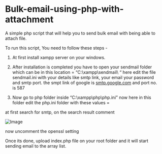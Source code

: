 # Bulk-email-using-php-with-attachment
A simple php script that will help you to send bulk email with being able to attach file.

To run this script, You need to follow these steps -

1) At first install xampp server on your windows.

2) After installation is completed you have to open your sendmail folder which can be in this location = “C:\xampp\sendmail\ “ here edit the file sendmail.ini with your details like smtp link, your email your password and smtp port. the smpt link of google is [smtp.google.com](http://smtp.google.com) and port no. is 587

3) Now go to php folder inside “C:\xampp\php\php.ini” now here in this folder edit the php.ini folder with these values = 

at first search for smtp, on the search result comment

![Image](notion://www.notion.so/image/https%3A%2F%2Fs3-us-west-2.amazonaws.com%2Fsecure.notion-static.com%2Fb0b36f28-a80e-4f2e-90ce-774d7b4a0aab%2FUntitled.png?table=block&id=0110d2c6-5efa-4a51-a7d4-0a376b3413fc&spaceId=96906efa-607c-46fb-afcb-4a8018e155ee&width=2000&userId=24a9977b-ff19-48f2-84ed-ef79462ec94c&cache=v2)

now uncomment the openssl setting

Once its done, upload index.php file on your root folder and it will start sending email to the array list.
